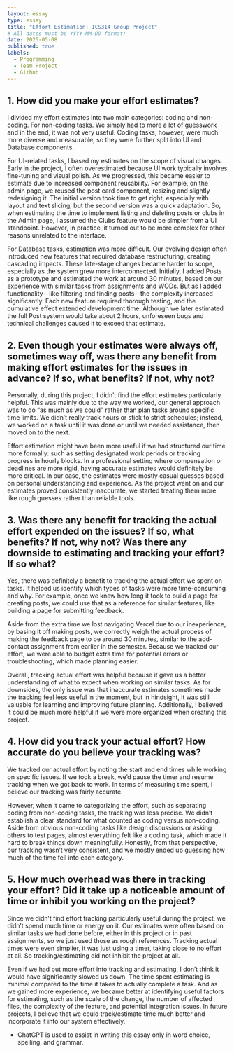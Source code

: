 ```yaml
---
layout: essay
type: essay
title: "Effort Estimation: ICS314 Group Project"
# All dates must be YYYY-MM-DD format!
date: 2025-05-08
published: true
labels:
  - Programming
  - Team Project
  - Github
---
```

## 1. How did you make your effort estimates?

I divided my effort estimates into two main categories: coding and non-coding. For non-coding tasks. We simply had to more a lot of guesswork and in the end, it was not very useful. Coding tasks, however, were much more diverse and measurable, so they were further split into UI and Database components.

For UI-related tasks, I based my estimates on the scope of visual changes. Early in the project, I often overestimated because UI work typically involves fine-tuning and visual polish. As we progressed, this became easier to estimate due to increased component reusability. For example, on the admin page, we reused the post card component, resizing and slightly redesigning it. The initial version took time to get right, especially with layout and text slicing, but the second version was a quick adaptation. So, when estimating the time to implement listing and deleting posts or clubs in the Admin page, I assumed the Clubs feature would be simpler from a UI standpoint. However, in practice, it turned out to be more complex for other reasons unrelated to the interface.

For Database tasks, estimation was more difficult. Our evolving design often introduced new features that required database restructuring, creating cascading impacts. These late-stage changes became harder to scope, especially as the system grew more interconnected. Initially, I added Posts as a prototype and estimated the work at around 30 minutes, based on our experience with similar tasks from assignments and WODs. But as I added functionality—like filtering and finding posts—the complexity increased significantly. Each new feature required thorough testing, and the cumulative effect extended development time. Although we later estimated the full Post system would take about 2 hours, unforeseen bugs and technical challenges caused it to exceed that estimate.

## 2. Even though your estimates were always off, sometimes way off, was there any benefit from making effort estimates for the issues in advance? If so, what benefits? If not, why not?

Personally, during this project, I didn’t find the effort estimates particularly helpful. This was mainly due to the way we worked, our general approach was to do “as much as we could” rather than plan tasks around specific time limits. We didn’t really track hours or stick to strict schedules; instead, we worked on a task until it was done or until we needed assistance, then moved on to the next.

Effort estimation might have been more useful if we had structured our time more formally: such as setting designated work periods or tracking progress in hourly blocks. In a professional setting where compensation or deadlines are more rigid, having accurate estimates would definitely be more critical. In our case, the estimates were mostly casual guesses based on personal understanding and experience. As the project went on and our estimates proved consistently inaccurate, we started treating them more like rough guesses rather than reliable tools.

## 3. Was there any benefit for tracking the actual effort expended on the issues? If so, what benefits? If not, why not? Was there any downside to estimating and tracking your effort? If so what?

Yes, there was definitely a benefit to tracking the actual effort we spent on tasks. It helped us identify which types of tasks were more time-consuming and why. For example, once we knew how long it took to build a page for creating posts, we could use that as a reference for similar features, like building a page for submitting feedback.

Aside from the extra time we lost navigating Vercel due to our inexperience, by basing it off making posts, we correctly weigh the actual process of making the feedback page to be around 30 minutes, similar to the add-contact assignment from earlier in the semester. Because we tracked our effort, we were able to budget extra time for potential errors or troubleshooting, which made planning easier.

Overall, tracking actual effort was helpful because it gave us a better understanding of what to expect when working on similar tasks. As for downsides, the only issue was that inaccurate estimates sometimes made the tracking feel less useful in the moment, but in hindsight, it was still valuable for learning and improving future planning. Additionally, I believed it could be much more helpful if we were more organized when creating this project.

## 4. How did you track your actual effort? How accurate do you believe your tracking was?

We tracked our actual effort by noting the start and end times while working on specific issues. If we took a break, we’d pause the timer and resume tracking when we got back to work. In terms of measuring time spent, I believe our tracking was fairly accurate.

However, when it came to categorizing the effort, such as separating coding from non-coding tasks, the tracking was less precise. We didn’t establish a clear standard for what counted as coding versus non-coding. Aside from obvious non-coding tasks like design discussions or asking others to test pages, almost everything felt like a coding task, which made it hard to break things down meaningfully. Honestly, from that perspective, our tracking wasn’t very consistent, and we mostly ended up guessing how much of the time fell into each category.

## 5. How much overhead was there in tracking your effort? Did it take up a noticeable amount of time or inhibit you working on the project?

Since we didn’t find effort tracking particularly useful during the project, we didn’t spend much time or energy on it. Our estimates were often based on similar tasks we had done before, either in this project or in past assignments, so we just used those as rough references. Tracking actual times were even simplier, it was just using a timer, taking close to no effort at all. So tracking/estimating did not inhibit the project at all.

Even if we had put more effort into tracking and estimating, I don’t think it would have significantly slowed us down. The time spent estimating is minimal compared to the time it takes to actually complete a task. And as we gained more experience, we became better at identifying useful factors for estimating, such as the scale of the change, the number of affected files, the complexity of the feature, and potential integration issues. In future projects, I believe that we could track/estimate time much better and incorporate it into our system effectively.

- ChatGPT is used to assist in writing this essay only in word choice, spelling, and grammar.

